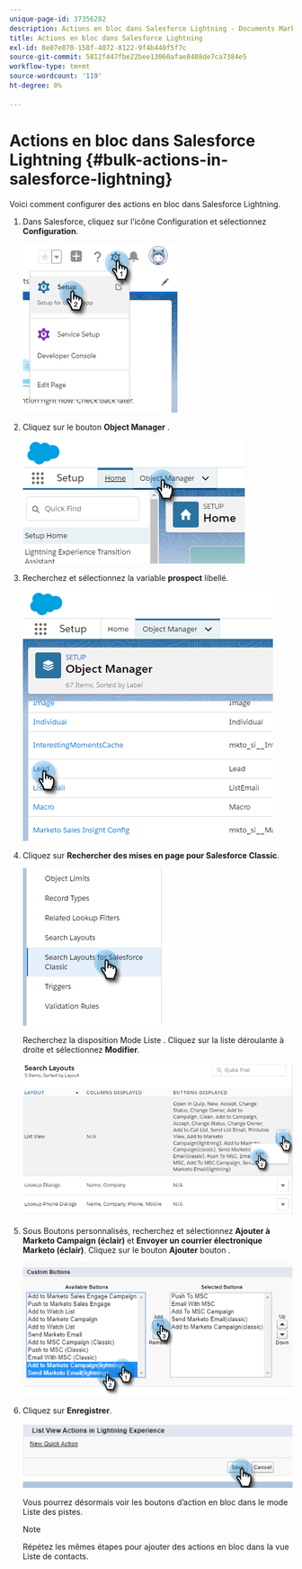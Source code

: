 ```yaml
---
unique-page-id: 37356282
description: Actions en bloc dans Salesforce Lightning - Documents Marketo - Documentation du produit
title: Actions en bloc dans Salesforce Lightning
exl-id: 8e07e870-158f-4072-8122-9f4b440f5f7c
source-git-commit: 5812f447fbe22bee13060afae8408de7ca7384e5
workflow-type: tm+mt
source-wordcount: '119'
ht-degree: 0%

---
```


# Actions en bloc dans Salesforce Lightning {#bulk-actions-in-salesforce-lightning}

Voici comment configurer des actions en bloc dans Salesforce Lightning.

1. Dans Salesforce, cliquez sur l’icône Configuration et sélectionnez **Configuration**.

   ![](assets/bulk-actions-in-salesforce-lightning-1.png)

1. Cliquez sur le bouton **Object Manager** .

   ![](assets/bulk-actions-in-salesforce-lightning-2.png)

1. Recherchez et sélectionnez la variable **prospect** libellé.

   ![](assets/bulk-actions-in-salesforce-lightning-3.png)

1. Cliquez sur **Rechercher des mises en page pour Salesforce Classic**.

   ![](assets/bulk-actions-in-salesforce-lightning-4.png)

   Recherchez la disposition Mode Liste . Cliquez sur la liste déroulante à droite et sélectionnez **Modifier**.

   ![](assets/bulk-actions-in-salesforce-lightning-5.png)

1. Sous Boutons personnalisés, recherchez et sélectionnez **Ajouter à Marketo Campaign (éclair)** et **Envoyer un courrier électronique Marketo (éclair)**. Cliquez sur le bouton **Ajouter** bouton .

   ![](assets/bulk-actions-in-salesforce-lightning-6.png)

1. Cliquez sur **Enregistrer**.

   ![](assets/bulk-actions-in-salesforce-lightning-7.png)

   Vous pourrez désormais voir les boutons d’action en bloc dans le mode Liste des pistes.

   >[!NOTE]
   >
   >Répétez les mêmes étapes pour ajouter des actions en bloc dans la vue Liste de contacts.
